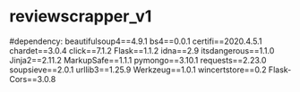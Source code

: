 # reviewscrapper_v1

#dependency:
          beautifulsoup4==4.9.1
          bs4==0.0.1
          certifi==2020.4.5.1
          chardet==3.0.4
          click==7.1.2
          Flask==1.1.2
          idna==2.9
          itsdangerous==1.1.0
          Jinja2==2.11.2
          MarkupSafe==1.1.1
          pymongo==3.10.1
          requests==2.23.0
          soupsieve==2.0.1
          urllib3==1.25.9
          Werkzeug==1.0.1
          wincertstore==0.2
          Flask-Cors==3.0.8
